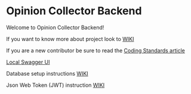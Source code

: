 # Opinion Collector Backend

Welcome to Opinion Collector Backend!

If you want to know more about project look to [WIKI](https://github.com/RadekBucki/OpinionCollectorBackend/wiki)

If you are a new contributor be sure to read
the [Coding Standards article](https://github.com/RadekBucki/OpinionCollectorBackend/wiki/Coding-standards)

[Local Swagger UI](http://localhost:8080/swagger-ui/index.html)

Database setup instructions [WIKI](https://github.com/RadekBucki/OpinionCollectorBackend/wiki/Database-setup)

Json Web Token (JWT) instruction [WIKI](https://github.com/RadekBucki/OpinionCollectorBackend/wiki/JWT-Configuration)
